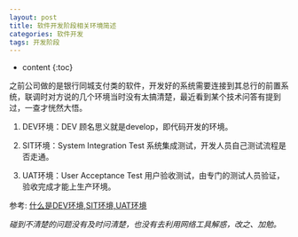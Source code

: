 ```yaml
---
layout: post
title: 软件开发阶段相关环境简述
categories: 软件开发
tags: 开发阶段
---
```


* content
{:toc}

之前公司做的是银行同城支付类的软件，开发好的系统需要连接到其总行的前置系统，联调时对方说的几个环境当时没有太搞清楚，最近看到某个技术问答有提到过，一查才恍然大悟。

1. DEV环境：DEV 顾名思义就是develop，即代码开发的环境。

2. SIT环境：System Integration Test 系统集成测试，开发人员自己测试流程是否走通。

3. UAT环境：User Acceptance Test 用户验收测试，由专门的测试人员验证，验收完成才能上生产环境。

参考: [什么是DEV环境,SIT环境,UAT环境](http://www.live-in.org/archives/2008.html)

*碰到不清楚的问题没有及时问清楚，也没有去利用网络工具解惑，改之、加勉。*
